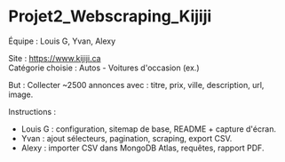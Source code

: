 # Projet2_Webscraping_Kijiji

Équipe : Louis G, Yvan, Alexy

Site : https://www.kijiji.ca  
Catégorie choisie : Autos - Voitures d'occasion (ex.)

But : Collecter ~2500 annonces avec : titre, prix, ville, description, url, image.

Instructions :
- Louis G : configuration, sitemap de base, README + capture d'écran.
- Yvan : ajout sélecteurs, pagination, scraping, export CSV.
- Alexy : importer CSV dans MongoDB Atlas, requêtes, rapport PDF.
